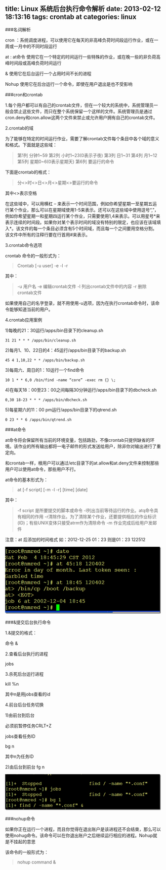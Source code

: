 title: Linux 系统后台执行命令解析
date: 2013-02-12 18:13:16
tags: crontab at
categories: linux
---

###名词解析

cron ：系统调度进程，可以使用它在每天的非高峰负荷时间段运行作业，或在一周或一月中的不同时段运行

at : at命令 使用它在一个特定的时间运行一些特殊的作业，或在晚一些的非负荷高峰时间段或高峰负荷时间运行

& 使用它在后台运行一个占用时间不长的进程

Nohup 使用它在后台运行一个命令，即使在用户退出是也不受影响 

###cron和crontab 

1.每个用户都可以有自己的crontab文件，但在一个较大的系统中，系统管理员一般会禁止这些文件，而只在整个系统保留一个这样的文件。系统管理员是通过cron.deny和cron.allow这两个文件来禁止或允许用户拥有自己的crontab文件。

2.crontab的域

为了能够在特定的时间运行作业，需要了解crontab文件每个条目中各个域的意义和格式。下面就是这些域：

>第1列        分钟1~59
>第2列        小时1~23(0表示子夜)
>第3列        日1~31
>第4列        月1~12
>第5列        星期0~6(0表示星期天)
>第6列        要运行的命令

下面是crontab的格式：

>分<>时<>日<>月<>星期<>要运行的命令

其中<>表示空格

在这些域中，可以用横杠 – 来表示一个时间范围，例如你希望星期一至星期五运行某个作业，那么可以在星期域使用1-5来表示。还可以在这些域中使用逗号“,”，例如你希望星期一和星期四运行某个作业，只需要使用1,4来表示。可以用星号\*来表示连续的时间段。如果你对某个表示时间的域没有特别的限定，也应该在该域填入*。该文件的每一个条目必须含有5个时间域，而且每一个之间要用空格分割。该文件中所有的注释行要在行首用#来表示。


3.crontab命令选项

crontab 命令的一般形式为：

>Crontab [-u user] -e -l -r

其中：

>-u 用户名
>-e 编辑crontab文件
>-l 列出crontab文件中的内容
>-r 删除crontab文件

如果使用自己的名字登录，就不用使用-u选项，因为在执行crontab命令时，该命令能够知道当前的用户。

4.crontab应用案例

1)每晚的21：30运行/apps/bin目录下的cleanup.sh

    31 21 * * * /apps/bin/cleanup.sh

2)每月1、10、22日的4：45运行/apps/bin目录下的backup.sh

    45 4 1,10,22 * * /apps/bin/backup.sh

3)每周六、周日的1：10运行一个find命令

    10 1 * * 6,0 /bin/find -name “core” -exec rm {} \;

4)在每天18：00至23：00之间每隔30分钟运行/apps/bin目录下的dbcheck.sh

    0,30 18-23 * * * /apps/bin/dbcheck.sh

5)每星期六的11：00 pm运行/apps/bin目录下的qtrend.sh

    0 23 * * 6 /apps/bin/qtrend.sh 

###at命令

at命令将会保留所有当前的环境变量，包括路劲，不像crontab只提供缺省的环境。该作业的所有输出都将一电子邮件的形式发送给用户，除非你对输出进行了重定向。

和crontab一样，根用户可以通过/etc目录下的at.allow和at.deny文件来控制那些用户可以使用at命令，那些用户不行。

at命令的基本形式为：

>at [-f script] [-m -l -r] [time] [date]

其中：

>-f script 是所要提交的脚本或命令
>-l列出当前等待运行的作业。atq命令具有相同的作用
>-r清除作业。为了清除某个作业，还要提供相应的作业标识(ID)；有些UNIX变体只接受atrm作为清除命令
>-m 作业完成后给用户发邮件

注意：at 后添加的时间格式   如：2012-12-25 01：23  则是01：23  122512 

![at][linux-cron-001-010]

###&提交后台执行命令 

1.&提交的格式：

  命令 &

2.查看后台执行的进程

  jobs

3.杀死后台运行进程

  kill %n

  其中n是用jobs查看的id

4.前台后台任务切换

  1)由前台到后台

  必须前暂停任务CRLT+Z

  jobs查看任务ID

  bg n

  其中n为任务ID

  2)由后台到前台
  fg n 

![fg][linux-cron-002-010]

###nohup命令

如果你正在运行一个进程，而且你觉得在退出账户是该进程还不会结束，那么可以使用nohug命令。该命令可以在你退出账户之后继续运行相应的进程。Nohup就是不挂起的意思

该命令的一般形式为：

>nohup command &


[linux-cron-001-010]: /image/linux/linux-cron-001-010.png
[linux-cron-002-010]: /image/linux/linux-cron-002-010.png
